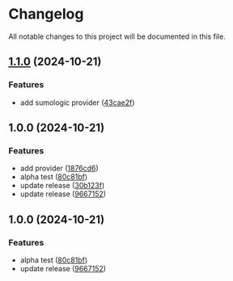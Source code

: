 # Changelog

All notable changes to this project will be documented in this file.

## [1.1.0](https://github.com/matheusmazzoni/test-semantic-version/compare/alpha_1.0.0...alpha_1.1.0) (2024-10-21)

### Features

* add sumologic provider ([43cae2f](https://github.com/matheusmazzoni/test-semantic-version/commit/43cae2fd148b2dd947599113d76e6d9460f5941e))

## 1.0.0 (2024-10-21)

### Features

* add provider ([1876cd6](https://github.com/matheusmazzoni/test-semantic-version/commit/1876cd6b18ef68e1231113330f4654384197861f))
* alpha test ([80c81bf](https://github.com/matheusmazzoni/test-semantic-version/commit/80c81bf7a559c23831ddc7341e31446738744d3e))
* update release ([30b123f](https://github.com/matheusmazzoni/test-semantic-version/commit/30b123ff4d411c112c94f3abcc245fb1290a0f89))
* update release ([9667152](https://github.com/matheusmazzoni/test-semantic-version/commit/966715208d38c274d7dd3de4c442f163ccb3769b))

## 1.0.0 (2024-10-21)

### Features

* alpha test ([80c81bf](https://github.com/matheusmazzoni/test-semantic-version/commit/80c81bf7a559c23831ddc7341e31446738744d3e))
* update release ([9667152](https://github.com/matheusmazzoni/test-semantic-version/commit/966715208d38c274d7dd3de4c442f163ccb3769b))
